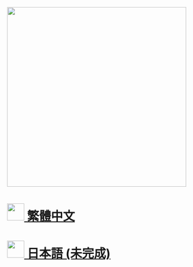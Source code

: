 <img src="https://i.imgur.com/NxDAsy5.png" width="420"/>

<h1><a href="/zh_tw"><img src="https://i.imgur.com/WvLnLJr.png" width="40"/> 繁體中文</a></h1>
<h1><a href="/zh_tw"><img src="https://i.imgur.com/zg0gGwb.png" width="40"/> 日本語 (未完成)</a></h1>